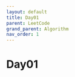 ```yaml
---
layout: default
title: Day01
parent: LeetCode
grand_parent: Algorithm
nav_order: 1
---
```


# Day01

